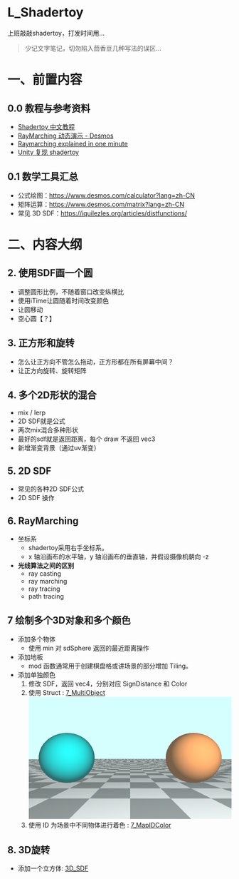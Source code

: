 # L_Shadertoy
上班敲敲shadertoy，打发时间用...

> 少记文字笔记，切勿陷入茴香豆几种写法的误区...

# 一、前置内容
## 0.0 教程与参考资料
- [Shadertoy 中文教程](https://shadertoy.peakcoder.com/)
- [RayMarching 动态演示 - Desmos](https://www.desmos.com/calculator/ragaytzefw)
- [Raymarching explained in one minute](https://www.youtube.com/watch?v=nMAgogUyv3E)
- [Unity 复现 shadertoy](https://zhuanlan.zhihu.com/p/52287086)

## 0.1 数学工具汇总
- 公式绘图：https://www.desmos.com/calculator?lang=zh-CN
- 矩阵运算：https://www.desmos.com/matrix?lang=zh-CN
- 常见 3D SDF：https://iquilezles.org/articles/distfunctions/


# 二、内容大纲
## 2. 使用SDF画一个圆
- 调整圆形比例，不随着窗口改变纵横比
- 使用iTime让圆随着时间改变颜色
- 让圆移动
- 空心圆【？】

## 3. 正方形和旋转
- 怎么让正方向不管怎么拖动，正方形都在所有屏幕中间？
- 让正方向旋转、旋转矩阵

## 4. 多个2D形状的混合
- mix / lerp
- 2D SDF就是公式
- 两次mix混合多种形状
- 最好的sdf就是返回距离，每个 draw 不返回 vec3
- 新增渐变背景（通过uv渐变）

## 5. 2D SDF
- 常见的各种2D SDF公式
- 2D SDF 操作

## 6. RayMarching
- 坐标系
    - shadertoy采用右手坐标系。
    - x 轴沿画布的水平轴，y 轴沿画布的垂直轴，并假设摄像机朝向 -z
- **光线算法之间的区别**
    - ray casting
    - ray marching
    - ray tracing
    - path tracing

## 7 绘制多个3D对象和多个颜色
- 添加多个物体
    - 使用 min 对 sdSphere 返回的最近距离操作
- 添加地板
    - mod 函数通常用于创建棋盘格或讲场景的部分增加 Tiling。
- 添加单独颜色
    1. 修改 SDF，返回 vec4，分别对应 SignDistance 和 Color
    2. 使用 Struct : [7_MultiObject](7_MultiObject.glsl)
    ![images](images/7_MultiObject.png)
    3. 使用 ID 为场景中不同物体进行着色 : [7_MapIDColor](7_MapIDColor.glsl)

## 8. 3D旋转
- 添加一个立方体: [3D_SDF](https://iquilezles.org/articles/distfunctions/)
